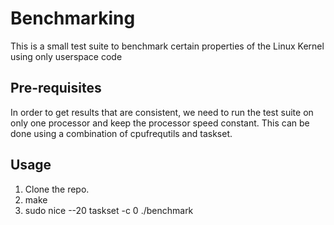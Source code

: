 # Benchmarking
This is a small test suite to benchmark certain properties of the Linux Kernel using only userspace code

## Pre-requisites
In order to get results that are consistent, we need to run the test suite on only one processor and keep the processor speed constant. This can be done using a combination of cpufrequtils and taskset.

## Usage
1. Clone the repo.
2. make
3. sudo nice --20 taskset -c 0 ./benchmark


